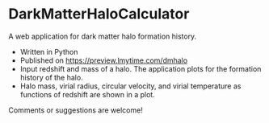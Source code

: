 # DarkMatterHaloCalculator
A web application for dark matter halo formation history. 

* Written in Python
* Published on https://preview.lmytime.com/dmhalo
* Input redshift and mass of a halo. The application plots for the formation history of the halo. 
* Halo mass, virial radius, circular velocity, and virial temperature as functions of redshift are shown in a plot. 

Comments or suggestions are welcome!

